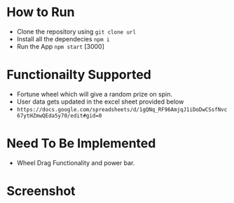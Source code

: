 # How to Run

- Clone the repository using `git clone url`
- Install all the dependecies `npm i`
- Run the App `npm start` [3000]

# Functionailty Supported

- Fortune wheel which will give a random prize on spin.
- User data gets updated in the excel sheet provided below
- `https://docs.google.com/spreadsheets/d/1gQNq_RF96AmjqJ1iDoDwCSsfNvc67ytHZmwQEda5y70/edit#gid=0`

# Need To Be Implemented

- Wheel Drag Functionality and power bar.

# Screenshot

